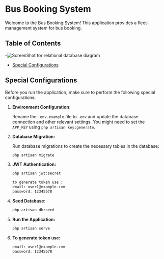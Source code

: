# Bus Booking System

Welcome to the Bus Booking System! This application provides a fleet-management system for bus booking.

## Table of Contents
-![ScreenShot for relational database diagram](https://drive.google.com/file/d/1E-socGvH435aFASuMTJ9MczhAcVv7O2b/view?usp=drive_link)

- [Special Configurations](#special-configurations)


## Special Configurations

Before you run the application, make sure to perform the following special configurations:

1. **Environment Configuration:**

   Rename the `.env.example` file to `.env` and update the database connection and other relevant settings. You might need to set the `APP_KEY` using `php artisan key:generate`.

2. **Database Migration:**

   Run database migrations to create the necessary tables in the database:

   ```sh
   php artisan migrate
3. **JWT Authentication:**
   ```sh
   php artisan jwt:secret

   to generate token use :
   email: user1@example.com
   password: 12345678

4. **Seed Database:**
   ```sh
   php artisan db:seed

5. **Run the Application:**
   ```sh
   php artisan serve


  6. **To generate token use:**
        ```sh
      email: user1@example.com
      password: 12345678


